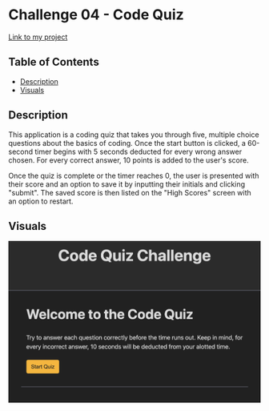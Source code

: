 # Challenge 04 - Code Quiz

[Link to my project](https://ryan-young17.github.io/code-quiz/)

## Table of Contents
- [Description](#description)
- [Visuals](#visuals)

## Description

This application is a coding quiz that takes you through five, multiple choice questions about the basics of coding. Once the start button is clicked, a 60-second timer begins with 5 seconds deducted for every wrong answer chosen. For every correct answer, 10 points is added to the user's score.

Once the quiz is complete or the timer reaches 0, the user is presented with their score and an option to save it by inputting their initials and clicking "submit". The saved score is then listed on the "High Scores" screen with an option to restart.

## Visuals

![Screenshot of deployed project](./assets/images/code-quiz.png)